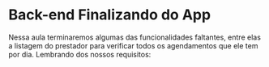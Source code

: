 # Back-end Finalizando do App

Nessa aula terminaremos algumas das funcionalidades faltantes, entre elas a listagem do prestador para verificar todos os agendamentos que ele tem por dia. Lembrando dos nossos requisitos:

